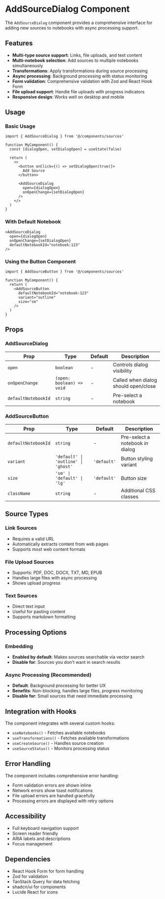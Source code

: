 # AddSourceDialog Component

The `AddSourceDialog` component provides a comprehensive interface for adding new sources to notebooks with async processing support.

## Features

- **Multi-type source support**: Links, file uploads, and text content
- **Multi-notebook selection**: Add sources to multiple notebooks simultaneously  
- **Transformations**: Apply transformations during source processing
- **Async processing**: Background processing with status monitoring
- **Form validation**: Comprehensive validation with Zod and React Hook Form
- **File upload support**: Handle file uploads with progress indicators
- **Responsive design**: Works well on desktop and mobile

## Usage

### Basic Usage

```tsx
import { AddSourceDialog } from '@/components/sources'

function MyComponent() {
  const [dialogOpen, setDialogOpen] = useState(false)

  return (
    <>
      <button onClick={() => setDialogOpen(true)}>
        Add Source
      </button>
      
      <AddSourceDialog
        open={dialogOpen}
        onOpenChange={setDialogOpen}
      />
    </>
  )
}
```

### With Default Notebook

```tsx
<AddSourceDialog
  open={dialogOpen}
  onOpenChange={setDialogOpen}
  defaultNotebookId="notebook:123"
/>
```

### Using the Button Component

```tsx
import { AddSourceButton } from '@/components/sources'

function MyComponent() {
  return (
    <AddSourceButton 
      defaultNotebookId="notebook:123"
      variant="outline"
      size="sm"
    />
  )
}
```

## Props

### AddSourceDialog

| Prop | Type | Default | Description |
|------|------|---------|-------------|
| `open` | `boolean` | - | Controls dialog visibility |
| `onOpenChange` | `(open: boolean) => void` | - | Called when dialog should open/close |
| `defaultNotebookId` | `string` | - | Pre-select a notebook |

### AddSourceButton

| Prop | Type | Default | Description |
|------|------|---------|-------------|
| `defaultNotebookId` | `string` | - | Pre-select a notebook in dialog |
| `variant` | `'default' \| 'outline' \| 'ghost'` | `'default'` | Button styling variant |
| `size` | `'sm' \| 'default' \| 'lg'` | `'default'` | Button size |
| `className` | `string` | - | Additional CSS classes |

## Source Types

### Link Sources
- Requires a valid URL
- Automatically extracts content from web pages
- Supports most web content formats

### File Upload Sources  
- Supports: PDF, DOC, DOCX, TXT, MD, EPUB
- Handles large files with async processing
- Shows upload progress

### Text Sources
- Direct text input
- Useful for pasting content
- Supports markdown formatting

## Processing Options

### Embedding
- **Enabled by default**: Makes sources searchable via vector search
- **Disable for**: Sources you don't want in search results

### Async Processing (Recommended)
- **Default**: Background processing for better UX
- **Benefits**: Non-blocking, handles large files, progress monitoring
- **Disable for**: Small sources that need immediate processing

## Integration with Hooks

The component integrates with several custom hooks:

- `useNotebooks()` - Fetches available notebooks
- `useTransformations()` - Fetches available transformations  
- `useCreateSource()` - Handles source creation
- `useSourceStatus()` - Monitors processing status

## Error Handling

The component includes comprehensive error handling:

- Form validation errors are shown inline
- Network errors show toast notifications
- File upload errors are handled gracefully
- Processing errors are displayed with retry options

## Accessibility

- Full keyboard navigation support
- Screen reader friendly
- ARIA labels and descriptions
- Focus management

## Dependencies

- React Hook Form for form handling
- Zod for validation
- TanStack Query for data fetching
- shadcn/ui for components
- Lucide React for icons